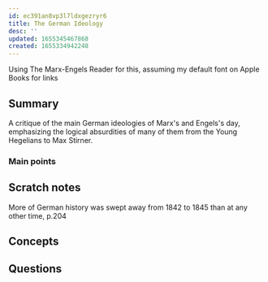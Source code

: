 ```yaml
---
id: ec391an8vp3l7ldxgezryr6
title: The German Ideology
desc: ''
updated: 1655345467868
created: 1655334942248
---
```


Using The Marx-Engels Reader for this, assuming my default font on Apple Books for links

## Summary

A critique of the main German ideologies of Marx's and Engels's day, emphasizing the logical absurdities of many of them from the Young Hegelians to Max Stirner.

### Main points

## Scratch notes
More of German history was swept away from 1842 to 1845 than at any other time, p.204

## Concepts


## Questions
